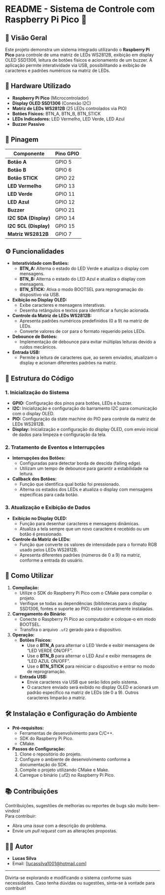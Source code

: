 # README - Sistema de Controle com Raspberry Pi Pico 🚀

## 📖 Visão Geral
Este projeto demonstra um sistema integrado utilizando o **Raspberry Pi Pico** para controle de uma matriz de LEDs WS2812B, exibição em display OLED SSD1306, leitura de botões físicos e acionamento de um buzzer. A aplicação permite interatividade via USB, possibilitando a exibição de caracteres e padrões numéricos na matriz de LEDs.

## 🔌 Hardware Utilizado
- **Raspberry Pi Pico** (Microcontrolador)
- **Display OLED SSD1306** (Conexão I2C)
- **Matriz de LEDs WS2812B** (25 LEDs controlados via PIO)
- **Botões Físicos:** BTN_A, BTN_B, BTN_STICK
- **LEDs Indicadores:** LED Vermelho, LED Verde, LED Azul
- **Buzzer Passivo**

## 📌 Pinagem
| Componente           | Pino GPIO |
|----------------------|-----------|
| **Botão A**          | GPIO 5    |
| **Botão B**          | GPIO 6    |
| **Botão STICK**      | GPIO 22   |
| **LED Vermelho**     | GPIO 13   |
| **LED Verde**        | GPIO 11   |
| **LED Azul**         | GPIO 12   |
| **Buzzer**           | GPIO 21   |
| **I2C SDA (Display)**| GPIO 14   |
| **I2C SCL (Display)**| GPIO 15   |
| **Matriz WS2812B**   | GPIO 7    |

## ⚙️ Funcionalidades
- **Interatividade com Botões:**
  - **BTN_A:** Alterna o estado do LED Verde e atualiza o display com mensagens.
  - **BTN_B:** Alterna o estado do LED Azul e atualiza o display com mensagens.
  - **BTN_STICK:** Ativa o modo BOOTSEL para reprogramação do dispositivo via USB.
- **Exibição no Display OLED:**
  - Exibe caracteres e mensagens interativas.
  - Desenha retângulos e textos para identificar a função acionada.
- **Controle da Matriz de LEDs WS2812B:**
  - Apresenta padrões numéricos predefinidos (0 a 9) na matriz de LEDs.
  - Converte valores de cor para o formato requerido pelos LEDs.
- **Debounce de Botões:**
  - Implementação de debounce para evitar múltiplas leituras devido a ruídos mecânicos.
- **Entrada USB:**
  - Permite a leitura de caracteres que, ao serem enviados, atualizam o display e acionam diferentes padrões na matriz.

## 🔧 Estrutura do Código
### 1. Inicialização do Sistema
- **GPIO:** Configuração dos pinos para botões, LEDs e buzzer.
- **I2C:** Inicialização e configuração do barramento I2C para comunicação com o display OLED.
- **PIO:** Configuração da state machine do PIO para controle da matriz de LEDs WS2812B.
- **Display:** Inicialização e configuração do display OLED, com envio inicial de dados para limpeza e configuração da tela.

### 2. Tratamento de Eventos e Interrupções
- **Interrupções dos Botões:** 
  - Configuradas para detectar borda de descida (falling edge).
  - Utilizam um tempo de debounce para garantir a estabilidade na leitura.
- **Callback dos Botões:** 
  - Função que identifica qual botão foi pressionado.
  - Alterna os estados dos LEDs e atualiza o display com mensagens específicas para cada botão.

### 3. Atualização e Exibição de Dados
- **Exibição no Display OLED:**
  - Função para desenhar caracteres e mensagens dinâmicas.
  - Atualiza a tela sempre que um novo caractere é recebido ou um botão é pressionado.
- **Controle da Matriz de LEDs:**
  - Função que converte os valores de intensidade para o formato RGB usado pelos LEDs WS2812B.
  - Apresenta diferentes padrões (números de 0 a 9) na matriz, conforme a entrada do usuário.

## 🚀 Como Utilizar
1. **Compilação:**
   - Utilize o SDK do Raspberry Pi Pico com o CMake para compilar o projeto.
   - Verifique se todas as dependências (bibliotecas para o display SSD1306, fontes e suporte ao PIO) estão corretamente instaladas.
2. **Carregamento do Binário:**
   - Conecte o Raspberry Pi Pico ao computador e coloque-o em modo BOOTSEL.
   - Transfira o arquivo `.uf2` gerado para o dispositivo.
3. **Operação:**
   - **Botões Físicos:** 
     - Use o **BTN_A** para alternar o LED Verde e exibir mensagens de “LED VERDE ON/OFF”.
     - Use o **BTN_B** para alternar o LED Azul e exibir mensagens de “LED AZUL ON/OFF”.
     - Use o **BTN_STICK** para reiniciar o dispositivo e entrar no modo de reprogramação.
   - **Entrada USB:**
     - Envie caracteres via USB que serão lidos pelo sistema.
     - O caractere enviado será exibido no display OLED e acionará um padrão específico na matriz de LEDs (de 0 a 9). Outros caracteres limparão a matriz.

## 🛠️ Instalação e Configuração do Ambiente
- **Pré-requisitos:**
  - Ferramentas de desenvolvimento para C/C++.
  - SDK do Raspberry Pi Pico.
  - CMake.
- **Passos de Configuração:**
  1. Clone o repositório do projeto.
  2. Configure o ambiente de desenvolvimento conforme a documentação do SDK.
  3. Compile o projeto utilizando CMake e Make.
  4. Carregue o binário (.uf2) no Raspberry Pi Pico.

## 📚 Contribuições
Contribuições, sugestões de melhorias ou reportes de bugs são muito bem-vindos!  
Para contribuir:
- Abra uma *issue* com a descrição do problema.
- Envie um *pull request* com as alterações propostas.


## 👨‍💻 Autor
- **Lucas Silva**  
- Email: [lucassilva1001@hotmail.com]

---

Divirta-se explorando e modificando o sistema conforme suas necessidades. Caso tenha dúvidas ou sugestões, sinta-se à vontade para contribuir!

